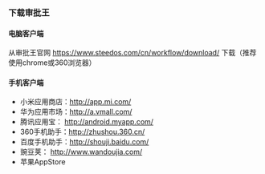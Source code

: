 ﻿
### 下载审批王
#### 电脑客户端
  从审批王官网 https://www.steedos.com/cn/workflow/download/ 下载（推荐使用chrome或360浏览器）
#### 手机客户端

- 小米应用商店：http://app.mi.com/
- 华为应用市场：http://a.vmall.com/
- 腾讯应用宝： http://android.myapp.com/
- 360手机助手：http://zhushou.360.cn/
- 百度手机助手：http://shouji.baidu.com/
- 豌豆荚： http://www.wandoujia.com/
- 苹果AppStore
